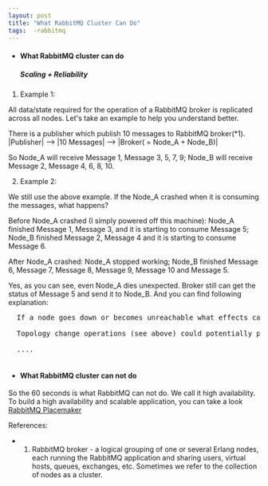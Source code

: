 ```yaml
---
layout: post
title: "What RabbitMQ Cluster Can Do"
tags:  -rabbitmq
---
```


* <h4>What RabbitMQ cluster can do</h4>

  <h5>Scaling + Reliability</h5>
  
1. Example 1: 

All data/state required for the operation of a RabbitMQ broker is replicated across all nodes.
Let's take an example to help you understand better. 

There is a publisher which publish 10 messages to RabbitMQ broker(*1).
|Publisher| --> |10 Messages| --> |Broker( = Node_A + Node_B)|

So Node_A will receive Message 1, Message 3, 5, 7, 9; Node_B will receive Message 2, Message 4, 6, 8, 10.

2. Example 2:

We still use the above example. If the Node_A crashed when it is consuming the messages, what happens?

Before Node_A crashed (I simply powered off this machine):
Node_A finished Message 1, Message 3, and it is starting to consume Message 5;
Node_B finished Message 2, Message 4 and it is starting to consume Message 6.

After Node_A crashed:
Node_A stopped working;
Node_B finished Message 6, Message 7, Message 8, Message 9, Message 10 and Message 5.

Yes, as you can see, even Node_A dies unexpected. Broker still can get the status of Message 5 and send it to Node_B. 
And you can find following explanation:
<pre>
  If a node goes down or becomes unreachable what effects can this have on the cluster? Do things 'hang' for a bit?
  
  Topology change operations (see above) could potentially pause operation for a brief time but they will complete eventually. We use the net_kernel erlang module to do monitoring between nodes. The default "tick" time there is 60 seconds but this can be reduced. Further, in the event of a failure, any communication between the nodes will likely result in an error being generated and detected immediately: i.e. the only time at which you would not know about a node failure for 60 seconds is if there was no communication between the nodes for that amount of time.
  
  ....
  
</pre>


* <h4>What RabbitMQ cluster can not do</h4>

So the 60 seconds is what RabbitMQ can not do. We call it high availability. To build a high availability and scalable application, you can take a look <a href='http://www.rabbitmq.com/pacemaker.html'>RabbitMQ Placemaker</a>


References:
* 1. RabbitMQ broker - a logical grouping of one or several Erlang nodes, each running the RabbitMQ application and sharing users, virtual hosts, queues, exchanges, etc. Sometimes we refer to the collection of nodes as a cluster. 